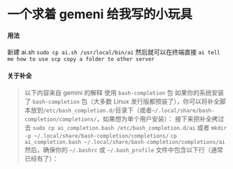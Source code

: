 # 一个求着 gemeni 给我写的小玩具

#### 用法

新建 ai.sh
`sudo cp ai.sh /usr/local/bin/ai`
然后就可以在终端直接
`ai tell me how to use scp copy a folder to other server`

#### 关于补全

> 以下内容来自 gemini 的解释
使用 `bash-completion` 包
如果你的系统安装了 `bash-completion` 包（大多数 Linux 发行版都预装了），你可以将补全脚本放到` /etc/bash_completion.d/ `目录下（或者` ~/.local/share/bash-completion/completions/ `，如果想为单个用户安装）：
接下来把补全拷过去
`sudo cp ai_completion.bash /etc/bash_completion.d/ai`
或者
`mkdir -p ~/.local/share/bash-completion/completions/`
`cp ai_completion.bash ~/.local/share/bash-completion/completions/ai`
然后，确保你的 `~/.bashrc` 或 `~/.bash_profile` 文件中包含以下行（通常已经有了）：